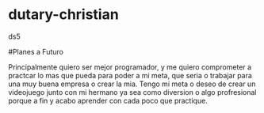 # dutary-christian
ds5




#Planes a Futuro

Principalmente quiero ser mejor programador, y me quiero comprometer a practcar lo mas que pueda para poder a mi meta, que seria o trabajar para una muy buena empresa
o crear la mia.
Tengo mi meta o deseo de crear un videojuego junto con mi hermano  ya sea como diversion o algo profresional porque a fin y acabo aprender con cada poco que practique.
